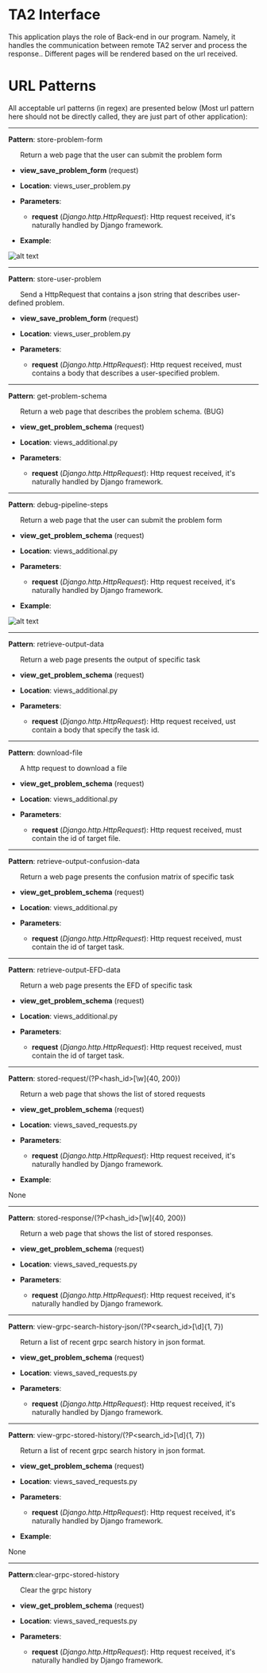 TA2 Interface
=================

This application plays the role of Back-end in our program. Namely, it handles the communication between remote TA2 server and process the response.. Different pages will be rendered based on the url received.

URL Patterns
============

All acceptable url patterns (in regex) are presented below (Most url pattern here should not be directly called, they are just part of other application):

---

**Pattern**: store-problem-form

&nbsp;&nbsp;&nbsp;&nbsp;&nbsp;&nbsp;Return a web page that the user can submit the problem form

* **view_save_problem_form** (request)
* **Location**: views_user_problem.py

* **Parameters**:
    * **request** (*Django.http.HttpRequest*):  Http request received, it's naturally handled by Django framework.

* **Example**:

![alt text](imgs/problem_form.png "Problem Form page")

---

**Pattern**: store-user-problem

&nbsp;&nbsp;&nbsp;&nbsp;&nbsp;&nbsp;Send a HttpRequest that contains a json string that describes user-defined problem.

* **view_save_problem_form** (request)
* **Location**: views_user_problem.py

* **Parameters**:
    * **request** (*Django.http.HttpRequest*):  Http request received, must contains a body that describes a user-specified problem.

---

**Pattern**: get-problem-schema

&nbsp;&nbsp;&nbsp;&nbsp;&nbsp;&nbsp;Return a web page that describes the problem schema. (BUG)

* **view_get_problem_schema** (request)
* **Location**: views_additional.py

* **Parameters**:
    * **request** (*Django.http.HttpRequest*):  Http request received, it's naturally handled by Django framework.

---

**Pattern**: debug-pipeline-steps

&nbsp;&nbsp;&nbsp;&nbsp;&nbsp;&nbsp;Return a web page that the user can submit the problem form

* **view_get_problem_schema** (request)
* **Location**: views_additional.py

* **Parameters**:
    * **request** (*Django.http.HttpRequest*):  Http request received, it's naturally handled by Django framework.

* **Example**:

![alt text](imgs/debug.png "Debug pipeline page")

---

**Pattern**: retrieve-output-data

&nbsp;&nbsp;&nbsp;&nbsp;&nbsp;&nbsp;Return a web page presents the output of specific task

* **view_get_problem_schema** (request)
* **Location**: views_additional.py

* **Parameters**:
    * **request** (*Django.http.HttpRequest*):  Http request received, ust contain a body that specify the task id.

---

**Pattern**: download-file

&nbsp;&nbsp;&nbsp;&nbsp;&nbsp;&nbsp;A http request to download a file

* **view_get_problem_schema** (request)
* **Location**: views_additional.py

* **Parameters**:
    * **request** (*Django.http.HttpRequest*):  Http request received, must contain the id of target file.

---

**Pattern**: retrieve-output-confusion-data

&nbsp;&nbsp;&nbsp;&nbsp;&nbsp;&nbsp;Return a web page presents the confusion matrix of specific task

* **view_get_problem_schema** (request)
* **Location**: views_additional.py

* **Parameters**:
    * **request** (*Django.http.HttpRequest*):  Http request received, must contain the id of target task.

---

**Pattern**: retrieve-output-EFD-data

&nbsp;&nbsp;&nbsp;&nbsp;&nbsp;&nbsp;Return a web page presents the EFD of specific task

* **view_get_problem_schema** (request)
* **Location**: views_additional.py

* **Parameters**:
    * **request** (*Django.http.HttpRequest*):  Http request received, must contain the id of target task.

---

**Pattern**: stored-request/(?P<hash_id>[\w]{40, 200})

&nbsp;&nbsp;&nbsp;&nbsp;&nbsp;&nbsp;Return a web page that shows the list of stored requests

* **view_get_problem_schema** (request)
* **Location**: views_saved_requests.py

* **Parameters**:
    * **request** (*Django.http.HttpRequest*):  Http request received, it's naturally handled by Django framework.

* **Example**:

None

---

**Pattern**: stored-response/(?P<hash_id>[\w]{40, 200})

&nbsp;&nbsp;&nbsp;&nbsp;&nbsp;&nbsp;Return a web page that shows the list of stored responses.

* **view_get_problem_schema** (request)
* **Location**: views_saved_requests.py

* **Parameters**:
    * **request** (*Django.http.HttpRequest*):  Http request received, it's naturally handled by Django framework.

---

**Pattern**: view-grpc-search-history-json/(?P<search_id>[\d]{1, 7})

&nbsp;&nbsp;&nbsp;&nbsp;&nbsp;&nbsp;Return a list of recent grpc search history in json format.

* **view_get_problem_schema** (request)
* **Location**: views_saved_requests.py

* **Parameters**:
    * **request** (*Django.http.HttpRequest*):  Http request received, it's naturally handled by Django framework.

---

**Pattern**: view-grpc-stored-history/(?P<search_id>[\d]{1, 7})

&nbsp;&nbsp;&nbsp;&nbsp;&nbsp;&nbsp;Return a list of recent grpc search history in json format.

* **view_get_problem_schema** (request)
* **Location**: views_saved_requests.py

* **Parameters**:
    * **request** (*Django.http.HttpRequest*):  Http request received, it's naturally handled by Django framework.

* **Example**:

None

---

**Pattern**:clear-grpc-stored-history

&nbsp;&nbsp;&nbsp;&nbsp;&nbsp;&nbsp;Clear the grpc history

* **view_get_problem_schema** (request)
* **Location**: views_saved_requests.py

* **Parameters**:
    * **request** (*Django.http.HttpRequest*):  Http request received, it's naturally handled by Django framework.
